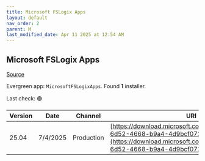 ```yaml
---
title: Microsoft FSLogix Apps
layout: default
nav_order: 2
parent: M
last_modified_date: Apr 11 2025 at 12:54 AM
---
```


## Microsoft FSLogix Apps

[Source](https://docs.microsoft.com/fslogix/)

Evergreen app: `MicrosoftFSLogixApps`. Found **1** installer.

Last check: 🟢

| Version | Date     | Channel    | URI                                                                                                                                                                                              |
| ------- | -------- | ---------- | ------------------------------------------------------------------------------------------------------------------------------------------------------------------------------------------------ |
| 25.04   | 7/4/2025 | Production | [https://download.microsoft.com/download/38803434-6d52-4668-b9a4-4d9bcf07248e/FSLogix_25.04.zip](https://download.microsoft.com/download/38803434-6d52-4668-b9a4-4d9bcf07248e/FSLogix_25.04.zip) |
